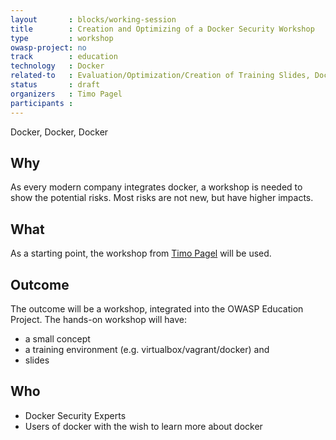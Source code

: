 ```yaml
---
layout       : blocks/working-session
title        : Creation and Optimizing of a Docker Security Workshop
type         : workshop
owasp-project: no
track        : education
technology   : Docker
related-to   : Evaluation/Optimization/Creation of Training Slides, Docker Security
status       : draft
organizers   : Timo Pagel
participants :
---
```

Docker, Docker, Docker

## Why
As every modern company integrates docker, a workshop is needed to show the potential risks. Most risks are not new, but have higher impacts.

## What
As a starting point, the workshop from [Timo Pagel](https://github.com/wurstbrot/docker-security-workshop) will be used. 

## Outcome
The outcome will be a workshop, integrated into the OWASP Education Project. The hands-on workshop will have:
- a small concept
- a training environment (e.g. virtualbox/vagrant/docker) and
- slides

## Who
- Docker Security Experts
- Users of docker with the wish to learn more about docker
